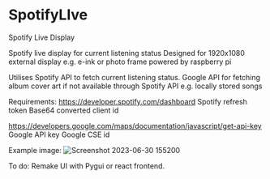 # SpotifyLIve
Spotify Live Display


Spotify live display for current listening status
Designed for 1920x1080 external display e.g. e-ink or photo frame powered by raspberry pi

Utilises Spotify API to fetch current listening status.
Google API for fetching album cover art if not available through Spotify API e.g. locally stored songs

Requirements:
https://developer.spotify.com/dashboard
Spotify refresh token
Base64 converted client id

https://developers.google.com/maps/documentation/javascript/get-api-key
Google API key
Google CSE id

Example image:
![Screenshot 2023-06-30 155200](https://github.com/NoreNZ/SpotifyLIve/assets/50392938/57f13bbb-04b4-45d5-a152-522e0e9cf9a8)


To do:
Remake UI with Pygui or react frontend.
